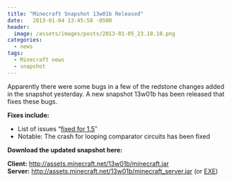 ```yaml
---
title: "Minecraft Snapshot 13w01b Released"
date:   2013-01-04 13:45:58 -0500
header:
  image: /assets/images/posts/2013-01-05_23.18.10.png
categories:
  - news
tags:
  - Minecraft news
  - snapshot
---
```


Apparently there were some bugs in a few of the redstone changes added in the snapshot yesterday. A new snapshot 13w01b has been released that fixes these bugs.

**Fixes include:**

* List of issues “[fixed for 1.5](https://minecraft.gamepedia.com/1.5)″
* Notable: The crash for looping comparator circuits has been fixed

**Download the updated snapshot here:**

**Client:** http://assets.minecraft.net/13w01b/minecraft.jar  
**Server:** http://assets.minecraft.net/13w01b/minecraft_server.jar (or [EXE](http://assets.minecraft.net/13w01b/Minecraft_Server.exe))